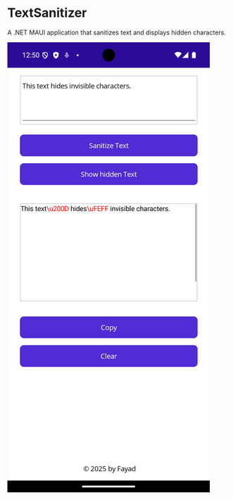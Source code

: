 # TextSanitizer
A .NET MAUI application that sanitizes text and displays hidden characters.


<div style="width: 50rem; height: 70rem;">
 <img src="Resources/Images/Screenshot.png" alt="Screenshot">
</div>